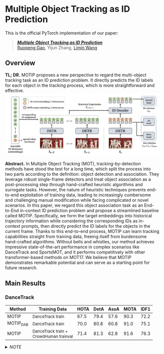 # Multiple Object Tracking as ID Prediction

This is the official PyTorch implementation of our paper:

> ***[Multiple Object Tracking as ID Prediction](https://arxiv.org/abs/2403.16848)*** <br>
> [Ruopeng Gao](https://ruopenggao.com/), Yijun Zhang, [Limin Wang](https://wanglimin.github.io/)

## Overview

**TL; DR.** MOTIP proposes a new perspective to regard the multi-object tracking task as an ID prediction problem. 
It directly predicts the ID labels for each object in the tracking process, which is more straightforward and effective.
![Overview](./assets/overview.png)

**Abstract.** In Multiple Object Tracking (MOT), tracking-by-detection methods have stood the test for a long time, which split the process into two parts according to the definition: object detection and association. They leverage robust single-frame detectors and treat object association as a post-processing step through hand-crafted heuristic algorithms and surrogate tasks. However, the nature of heuristic techniques prevents end-to-end exploitation of training data, leading to increasingly cumbersome and challenging manual modification while facing complicated or novel scenarios. In this paper, we regard this object association task as an End-to-End in-context ID prediction problem and propose a streamlined baseline called MOTIP. Specifically, we form the target embeddings into historical trajectory information while considering the corresponding IDs as in-context prompts, then directly predict the ID labels for the objects in the current frame. Thanks to this end-to-end process, MOTIP can learn tracking capabilities straight from training data, freeing itself from burdensome hand-crafted algorithms. Without bells and whistles, our method achieves impressive state-of-the-art performance in complex scenarios like DanceTrack and SportsMOT, and it performs competitively with other transformer-based methods on MOT17. We believe that MOTIP demonstrates remarkable potential and can serve as a starting point for future research.

## Main Results

### DanceTrack

| Method              | Training Data                                                | HOTA | DetA | AssA | MOTA | IDF1 |
| ------------------- | ------------------------------------------------------------ | ---- | ---- | ---- | ---- | ---- |
| MOTIP               | <font size=2>DanceTrack train</font>                         | 67.5 | 79.4 | 57.6 | 90.3 | 72.2 |
| MOTIP<sub>DAB</sub> | <font size=2>DanceTrack train</font>                         | 70.0 | 80.8 | 60.8 | 91.0 | 75.1 |
| MOTIP               | <font size=2>DanceTrack train + <br>CrowdHuman trainval</font> | 71.4 | 81.3 | 62.8 | 91.6 | 76.3 |

<details>
  <summary><i>NOTE</i></summary>
  <ol>
    <li>MOTIP is built upon original Deformable DETR, while MOTIP<sub>DAB</sub> is based on DAB-Deformable DETR.</li>
  </ol>
</details>

